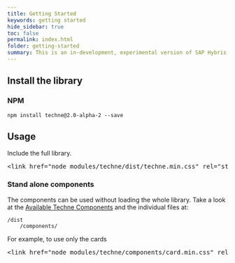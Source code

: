 ```yaml
---
title: Getting Started
keywords: getting started
hide_sidebar: true
toc: false
permalink: index.html
folder: getting-started
summary: This is an in-development, experimental version of SAP Hybris Techne. It should NOT be used for production. Refer to the Techne website for details about the current version.
---
```



## Install the library

### [](#npm)NPM

    npm install techne@2.0-alpha-2 --save

## [](#usage)Usage

Include the full library.

<div class="highlight highlight-text-html-basic">

<pre><<span class="pl-ent">link</span> <span class="pl-e">href</span>=<span class="pl-s"><span class="pl-pds">"</span>node_modules/techne/dist/techne.min.css<span class="pl-pds">"</span></span> <span class="pl-e">rel</span>=<span class="pl-s"><span class="pl-pds">"</span>stylesheet<span class="pl-pds">"</span></span> /></pre>

</div>

### [](#stand-alone-components)Stand alone components

The components can be used without loading the whole library. Take a look at the [Available Techne Components](https://github.com/SAP/techne/wiki/Techne-Components) and the individual files at:

    /dist
        /components/

For example, to use only the cards

<div class="highlight highlight-text-html-basic">

<pre><<span class="pl-ent">link</span> <span class="pl-e">href</span>=<span class="pl-s"><span class="pl-pds">"</span>node_modules/techne/components/card.min.css<span class="pl-pds">"</span></span> <span class="pl-e">rel</span>=<span class="pl-s"><span class="pl-pds">"</span>stylesheet<span class="pl-pds">"</span></span> /></pre>

</div>
